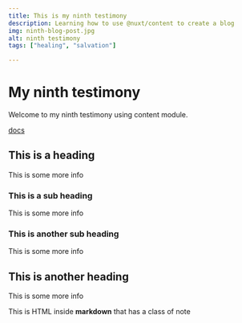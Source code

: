 ```yaml
---
title: This is my ninth testimony
description: Learning how to use @nuxt/content to create a blog
img: ninth-blog-post.jpg
alt: ninth testimony
tags: ["healing", "salvation"]

---
```


# My ninth testimony

Welcome to my ninth testimony using content module.

[docs](https://nuxtjs.org/blog/creating-blog-with-nuxt-content#installation)

## This is a heading

This is some more info

### This is a sub heading

This is some more info

### This is another sub heading

This is some more info

## This is another heading

This is some more info

<div class="bg-blue-500 text-white p-4 mb-4">
  This is HTML inside <strong>markdown</strong> that has a class of note
</div>